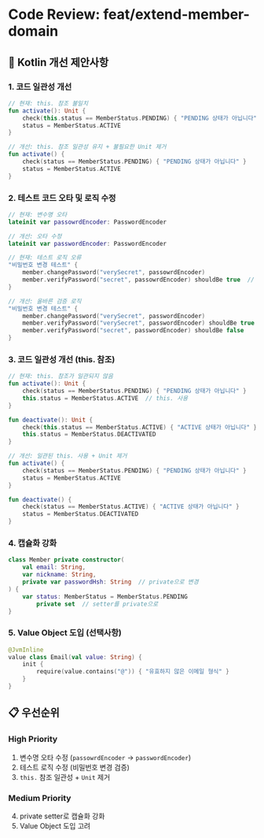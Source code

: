 # Code Review: feat/extend-member-domain

## 🚀 Kotlin 개선 제안사항

### 1. 코드 일관성 개선
```kotlin
// 현재: this. 참조 불일치
fun activate(): Unit {
    check(this.status == MemberStatus.PENDING) { "PENDING 상태가 아닙니다" }
    status = MemberStatus.ACTIVE
}

// 개선: this. 참조 일관성 유지 + 불필요한 Unit 제거
fun activate() {
    check(status == MemberStatus.PENDING) { "PENDING 상태가 아닙니다" }
    status = MemberStatus.ACTIVE
}
```

### 2. 테스트 코드 오타 및 로직 수정
```kotlin
// 현재: 변수명 오타
lateinit var passowrdEncoder: PasswordEncoder

// 개선: 오타 수정
lateinit var passwordEncoder: PasswordEncoder

// 현재: 테스트 로직 오류
"비밀번호 변경 테스트" {
    member.changePassword("verySecret", passowrdEncoder)
    member.verifyPassword("secret", passowrdEncoder) shouldBe true  // 잘못된 검증
}

// 개선: 올바른 검증 로직
"비밀번호 변경 테스트" {
    member.changePassword("verySecret", passwordEncoder)
    member.verifyPassword("verySecret", passwordEncoder) shouldBe true
    member.verifyPassword("secret", passwordEncoder) shouldBe false
}
```

### 3. 코드 일관성 개선 (this. 참조)
```kotlin
// 현재: this. 참조가 일관되지 않음
fun activate(): Unit {
    check(status == MemberStatus.PENDING) { "PENDING 상태가 아닙니다" }
    this.status = MemberStatus.ACTIVE  // this. 사용
}

fun deactivate(): Unit {
    check(this.status == MemberStatus.ACTIVE) { "ACTIVE 상태가 아닙니다" }
    this.status = MemberStatus.DEACTIVATED
}

// 개선: 일관된 this. 사용 + Unit 제거
fun activate() {
    check(status == MemberStatus.PENDING) { "PENDING 상태가 아닙니다" }
    status = MemberStatus.ACTIVE
}

fun deactivate() {
    check(status == MemberStatus.ACTIVE) { "ACTIVE 상태가 아닙니다" }
    status = MemberStatus.DEACTIVATED
}
```

### 4. 캡슐화 강화
```kotlin
class Member private constructor(
    val email: String,
    var nickname: String,
    private var passwordHsh: String  // private으로 변경
) {
    var status: MemberStatus = MemberStatus.PENDING
        private set  // setter를 private으로
}
```

### 5. Value Object 도입 (선택사항)
```kotlin
@JvmInline
value class Email(val value: String) {
    init {
        require(value.contains("@")) { "유효하지 않은 이메일 형식" }
    }
}
```

## 📋 우선순위

### High Priority
1. 변수명 오타 수정 (`passowrdEncoder` → `passwordEncoder`)
2. 테스트 로직 수정 (비밀번호 변경 검증)
3. `this.` 참조 일관성 + `Unit` 제거

### Medium Priority
4. private setter로 캡슐화 강화  
5. Value Object 도입 고려